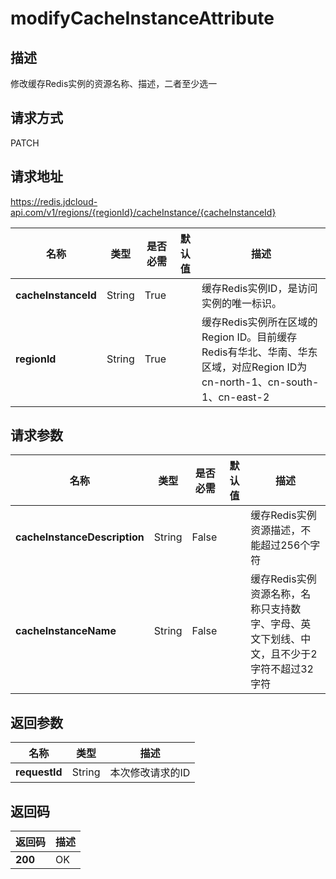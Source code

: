 # modifyCacheInstanceAttribute


## 描述
修改缓存Redis实例的资源名称、描述，二者至少选一

## 请求方式
PATCH

## 请求地址
https://redis.jdcloud-api.com/v1/regions/{regionId}/cacheInstance/{cacheInstanceId}

|名称|类型|是否必需|默认值|描述|
|---|---|---|---|---|
|**cacheInstanceId**|String|True| |缓存Redis实例ID，是访问实例的唯一标识。|
|**regionId**|String|True| |缓存Redis实例所在区域的Region ID。目前缓存Redis有华北、华南、华东区域，对应Region ID为cn-north-1、cn-south-1、cn-east-2|

## 请求参数
|名称|类型|是否必需|默认值|描述|
|---|---|---|---|---|
|**cacheInstanceDescription**|String|False| |缓存Redis实例资源描述，不能超过256个字符|
|**cacheInstanceName**|String|False| |缓存Redis实例资源名称，名称只支持数字、字母、英文下划线、中文，且不少于2字符不超过32字符|


## 返回参数
|名称|类型|描述|
|---|---|---|
|**requestId**|String|本次修改请求的ID|



## 返回码
|返回码|描述|
|---|---|
|**200**|OK|

